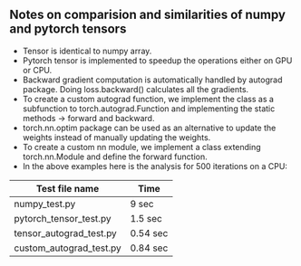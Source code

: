 ## Notes on comparision and similarities of numpy and pytorch tensors

* Tensor is identical to numpy array.
* Pytorch tensor is implemented to speedup the operations either on GPU or CPU.
* Backward gradient computation is automatically handled by autograd package. Doing loss.backward() calculates all the gradients.
* To create a custom autograd function, we implement the class as a subfunction to torch.autograd.Function and implementing the static methods -> forward and backward.
* torch.nn.optim package can be used as an alternative to update the weights instead of manually updating the weights.
* To create a custom nn module, we implement a class extending torch.nn.Module and define the forward function.
* In the above examples here is the analysis for 500 iterations on a CPU:

Test file name | Time 
------| ----------
numpy_test.py | 9 sec 
pytorch_tensor_test.py | 1.5 sec 
tensor_autograd_test.py | 0.54 sec 
custom_autograd_test.py | 0.84 sec


